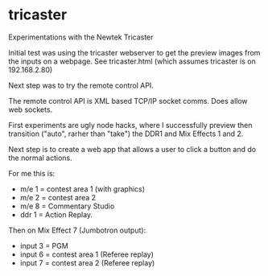 # tricaster
Experimentations with the Newtek Tricaster

Initial test was using the tricaster webserver to get the preview images from the inputs on a webpage. See tricaster.html (which assumes tricaster is on 192.168.2.80)

Next step was to try the remote control API.

The remote control API is XML based TCP/IP socket comms. Does allow web sockets.

First experiments are ugly node hacks, where I successfully preview then transition ("auto", rarher than "take") the DDR1 and Mix Effects 1 and 2.

Next step is to create a web app that allows a user to click a button and do the normal actions.

For me this is:

* m/e 1 = contest area 1 (with graphics)
* m/e 2 = contest area 2
* m/e 8 = Commentary Studio
* ddr 1 = Action Replay.

Then on Mix Effect 7 (Jumbotron output):

* input 3 = PGM
* input 6 = contest area 1 (Referee replay)
* input 7 = contest area 2 (Referee replay)

